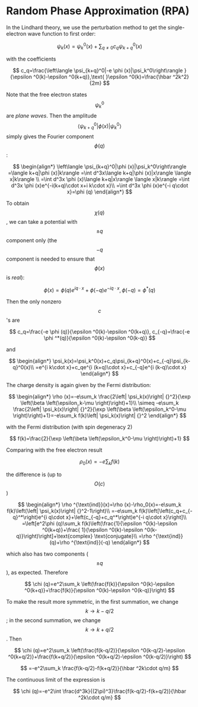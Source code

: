 # Random Phase Approximation (RPA)

In the Lindhard theory, we use the perturbation method to get the
single-electron wave function to first order:

$$
\psi_k(x)=\psi_k^0(x)+\sum_{q\neq 0} c_q\psi_{k+q}^0(x)
$$

with the coefficients

$$
c_q=\frac{\left\langle \psi_{k+q}^0|-e \phi (x)|\psi_k^0\right\rangle }{\epsilon ^0(k)-\epsilon ^0(k+q)},\text{  }\epsilon ^0(k)=\frac{\hbar
^2k^2}{2m}
$$

Note that the free electron states $$
\psi_k^0$$
 are *plane waves*. Then
the amplitude
$$
\left\langle \psi_{k+q}^0|\phi (x)|\psi_k^0\right\rangle$$
 simply
gives the Fourier component $$
\phi (q)$$
:

$$
\begin{align*}
    \left\langle \psi_{k+q}^0|\phi (x)|\psi_k^0\right\rangle =\langle k+q|\phi (x)|k\rangle =\int d^3x\langle k+q|\phi (x)|x\rangle \langle x|k\rangle
    \\
    =\int d^3x \phi (x)\langle k+q|x\rangle \langle x|k\rangle =\int d^3x \phi (x)e^{-i(k+q)\cdot x+i k\cdot x}\\
    =\int d^3x \phi (x)e^{-i q\cdot x}=\phi (q)
\end{align*}
$$

To obtain $$
\chi (q)$$
, we can take a potential with $$
\pm q$$
 component
only (the $$
-q$$
 component is needed to ensure that $$
\phi (x)$$
 is *real*):

$$
\phi (x)=\phi (q)e^{i q\cdot x}+\phi (-q)e^{-i q\cdot x}, \phi (-q)=\phi ^*(q)
$$

Then the only nonzero $$
c$$
's are

$$
c_q=\frac{-e \phi (q)}{\epsilon ^0(k)-\epsilon ^0(k+q)}, c_{-q}=\frac{-e \phi ^*(q)}{\epsilon ^0(k)-\epsilon ^0(k-q)}
$$

and

$$
\begin{align*}
    \psi_k(x)=\psi_k^0(x)+c_q\psi_{k+q}^0(x)+c_{-q}\psi_{k-q}^0(x)\\
    =e^{i k\cdot x}+c_qe^{i (k+q)\cdot x}+c_{-q}e^{i (k-q)\cdot x}
\end{align*}
$$

The charge density is again given by the Fermi distribution:

$$
\begin{align*}
    \rho (x)=-e\sum_k \frac{2\left| \psi_k(x)\right| {}^2}{\exp \left(\beta \left(\epsilon_k-\mu \right)\right)+1}\\
    \simeq -e\sum_k \frac{2\left| \psi_k(x)\right| {}^2}{\exp \left(\beta \left(\epsilon_k^0-\mu \right)\right)+1}=-e\sum_k f(k)\left| \psi_k(x)\right|
    {}^2
\end{align*}
$$

with the Fermi distribution (with spin degeneracy 2)

$$
f(k)=\frac{2}{\exp \left(\beta \left(\epsilon_k^0-\mu \right)\right)+1}
$$

Comparing with the free electron result

$$
\rho_0(x)=-e\sum_k f(k)
$$

the difference is (up to $$
O(c)$$
)

$$
\begin{align*}
    \rho ^{\text{ind}}(x)=\rho (x)-\rho_0(x)=-e\sum_k f(k)\left(\left| \psi_k(x)\right| {}^2-1\right)\\
    =-e\sum_k f(k)\left[\left(c_q+c_{-q}^*\right)e^{i q\cdot x}+\left(c_{-q}+c_q^*\right)e^{-i q\cdot x}\right]\\
    =\left[e^2\phi (q)\sum_k f(k)\left(\frac{1}{\epsilon ^0(k)-\epsilon ^0(k+q)}+\frac{ 1}{\epsilon ^0(k)-\epsilon ^0(k-q)}\right)\right]+\text{complex}
    \text{conjugate}\\
    =\rho ^{\text{ind}}(q)+\rho ^{\text{ind}}(-q)
\end{align*}
$$

which also has two components ($$
\pm q$$
), as expected. Therefore

$$
\chi (q)=e^2\sum_k \left(\frac{f(k)}{\epsilon ^0(k)-\epsilon ^0(k+q)}+\frac{f(k)}{\epsilon ^0(k)-\epsilon ^0(k-q)}\right)
$$

To make the result more symmetric, in the first summation, we change
$$
k\to k-q/2$$
; in the second summation, we change $$
k\to k+q/2$$
. Then

$$
\chi (q)=e^2\sum_k \left(\frac{f(k-q/2)}{\epsilon ^0(k-q/2)-\epsilon ^0(k+q/2)}+\frac{f(k+q/2)}{\epsilon ^0(k+q/2)-\epsilon ^0(k-q/2)}\right)
$$

$$
=-e^2\sum_k \frac{f(k-q/2)-f(k+q/2)}{\hbar ^2k\cdot q/m}
$$

The continuous limit of the expression is

$$
\chi (q)=-e^2\int \frac{d^3k}{(2\pi)^3}\frac{f(k-q/2)-f(k+q/2)}{\hbar ^2k\cdot q/m}
$$

